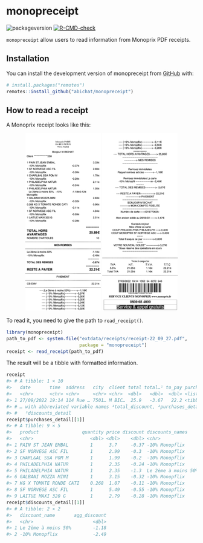 
<!-- README.md is generated from README.Rmd. Please edit that file -->

# monopreceipt

<!-- badges: start -->

![packageversion](https://img.shields.io/badge/version-0.0.0.9000-orange.svg)
[![R-CMD-check](https://github.com/abichat/monopreceipt/actions/workflows/R-CMD-check.yaml/badge.svg)](https://github.com/abichat/monopreceipt/actions/workflows/R-CMD-check.yaml)
<!-- badges: end -->

`monopreceipt` allow users to read information from Monoprix PDF
receipts.

## Installation

You can install the development version of monopreceipt from
[GitHub](https://github.com/) with:

``` r
# install.packages("remotes")
remotes::install_github("abichat/monopreceipt")
```

## How to read a receipt

A Monoprix receipt looks like this:

<p align="center">
<img src="inst/img/receipt-22_09_27-p1.jpg" width=200/>
<img src="inst/img/receipt-22_09_27-p2.jpg" width=200/>
</p>

To read it, you need to give the path to `read_receipt()`.

``` r
library(monopreceipt)
path_to_pdf <- system.file("extdata/receipts/receipt-22_09_27.pdf", 
                           package = "monopreceipt")
receipt <- read_receipt(path_to_pdf)
```

The result will be a tibble with formatted information.

``` r
receipt
#> # A tibble: 1 × 10
#>   date       time  address   city  client total total…¹ to_pay purcha…² discou…³
#>   <chr>      <chr> <chr>     <chr> <chr>  <dbl>   <dbl>  <dbl> <list>   <list>  
#> 1 27/09/2022 19:14 114 Rue … 7501… M BIC…  25.9   -3.67   22.2 <tibble> <tibble>
#> # … with abbreviated variable names ¹​total_discount, ²​purchases_detail,
#> #   ³​discounts_detail
receipt$purchases_detail[[1]]
#> # A tibble: 9 × 5
#>   product                quantity price discount discounts_names                
#>   <chr>                     <dbl> <dbl>    <dbl> <chr>                          
#> 1 PAIN ST JEAN EMBAL        1      3.7     -0.37 -10% Monopflix                 
#> 2 SF NORVEGE ASC FIL        1      2.99    -0.3  -10% Monopflix                 
#> 3 CHARL&AL SSA POM M        1      1.99    -0.2  -10% Monopflix                 
#> 4 PHILADELPHIA NATUR        1      2.35    -0.24 -10% Monopflix                 
#> 5 PHILADELPHIA NATUR        1      2.35    -1.3  Le 2ème à moins 50% -10% Monop…
#> 6 GALBANI MOZZA MINI        1      3.15    -0.32 -10% Monopflix                 
#> 7 KG X TOMATE RONDE CATI    0.268  1.07    -0.11 -10% Monopflix                 
#> 8 SF NORVEGE ASC FIL        1      5.49    -0.55 -10% Monopflix                 
#> 9 LAITUE MAXI 320 G         1      2.79    -0.28 -10% Monopflix
receipt$discounts_detail[[1]]
#> # A tibble: 2 × 2
#>   discount_name       agg_discount
#>   <chr>                      <dbl>
#> 1 Le 2ème à moins 50%        -1.18
#> 2 -10% Monopflix             -2.49
```
